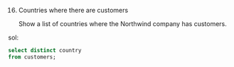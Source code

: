 16. Countries where there are customers

    Show a list of countries where the Northwind company has customers.

sol:

```sql
select distinct country
from customers;
```
